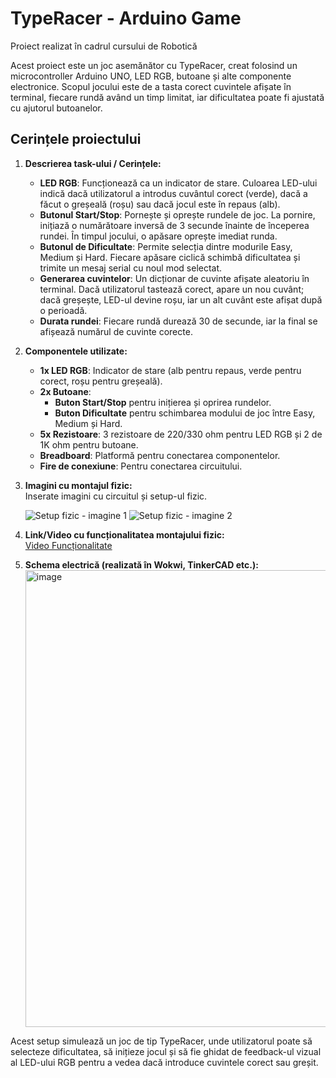 # TypeRacer - Arduino Game

Proiect realizat în cadrul cursului de Robotică

Acest proiect este un joc asemănător cu TypeRacer, creat folosind un microcontroller Arduino UNO, LED RGB, butoane și alte componente electronice. Scopul jocului este de a tasta corect cuvintele afișate în terminal, fiecare rundă având un timp limitat, iar dificultatea poate fi ajustată cu ajutorul butoanelor.

## Cerințele proiectului

1. **Descrierea task-ului / Cerințele:**  
   - **LED RGB**: Funcționează ca un indicator de stare. Culoarea LED-ului indică dacă utilizatorul a introdus cuvântul corect (verde), dacă a făcut o greșeală (roșu) sau dacă jocul este în repaus (alb).
   - **Butonul Start/Stop**: Pornește și oprește rundele de joc. La pornire, inițiază o numărătoare inversă de 3 secunde înainte de începerea rundei. În timpul jocului, o apăsare oprește imediat runda.
   - **Butonul de Dificultate**: Permite selecția dintre modurile Easy, Medium și Hard. Fiecare apăsare ciclică schimbă dificultatea și trimite un mesaj serial cu noul mod selectat.
   - **Generarea cuvintelor**: Un dicționar de cuvinte afișate aleatoriu în terminal. Dacă utilizatorul tastează corect, apare un nou cuvânt; dacă greșește, LED-ul devine roșu, iar un alt cuvânt este afișat după o perioadă.
   - **Durata rundei**: Fiecare rundă durează 30 de secunde, iar la final se afișează numărul de cuvinte corecte.

2. **Componentele utilizate:**
   - **1x LED RGB**: Indicator de stare (alb pentru repaus, verde pentru corect, roșu pentru greșeală).
   - **2x Butoane**:  
     - **Buton Start/Stop** pentru inițierea și oprirea rundelor.
     - **Buton Dificultate** pentru schimbarea modului de joc între Easy, Medium și Hard.
   - **5x Rezistoare**: 3 rezistoare de 220/330 ohm pentru LED RGB și 2 de 1K ohm pentru butoane.
   - **Breadboard**: Platformă pentru conectarea componentelor.
   - **Fire de conexiune**: Pentru conectarea circuitului.

3. **Imagini cu montajul fizic:**  
   Inserate imagini cu circuitul și setup-ul fizic.

   ![Setup fizic - imagine 1](https://github.com/user-attachments/assets/example_image1.png)
   ![Setup fizic - imagine 2](https://github.com/user-attachments/assets/example_image2.png)

4. **Link/Video cu funcționalitatea montajului fizic:**  
   [Video Funcționalitate](https://youtu.be/example_video_link)

5. **Schema electrică (realizată în Wokwi, TinkerCAD etc.):**  
   <img width="731" alt="image" src="https://github.com/user-attachments/assets/bc9af654-7275-4183-b234-75951467c43c">

Acest setup simulează un joc de tip TypeRacer, unde utilizatorul poate să selecteze dificultatea, să inițieze jocul și să fie ghidat de feedback-ul vizual al LED-ului RGB pentru a vedea dacă introduce cuvintele corect sau greșit.
